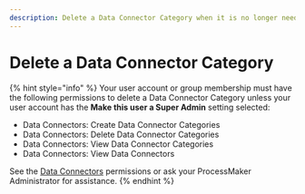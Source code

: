 ```yaml
---
description: Delete a Data Connector Category when it is no longer needed.
---
```


# Delete a Data Connector Category



{% hint style="info" %}
Your user account or group membership must have the following permissions to delete a Data Connector Category unless your user account has the **Make this user a Super Admin** setting selected:

* Data Connectors: Create Data Connector Categories
* Data Connectors: Delete Data Connector Categories
* Data Connectors: View Data Connector Categories
* Data Connectors: View Data Connectors

See the [Data Connectors](../../../../processmaker-administration/permission-descriptions-for-users-and-groups.md#data-connectors) permissions or ask your ProcessMaker Administrator for assistance.
{% endhint %}

